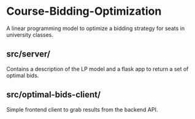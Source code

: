 # Course-Bidding-Optimization
A linear programming model to optimize a bidding strategy for seats in university classes.

## src/server/
Contains a description of the LP model and a flask app to return a set of optimal bids.

## src/optimal-bids-client/
Simple frontend client to grab results from the backend API.

